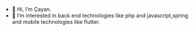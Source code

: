 - 👋 Hi, I’m Çayan.
- 👀 I’m interested in back end technologies like php and javascript,spring and mobile technologies like flutter.

<!---
cayanayy/cayanayy is a ✨ special ✨ repository because its `README.md` (this file) appears on your GitHub profile.
You can click the Preview link to take a look at your changes.
--->
